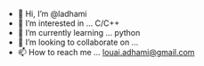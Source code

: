 - 👋 Hi, I’m @ladhami
- 👀 I’m interested in ... C/C++
- 🌱 I’m currently learning ... python
- 💞️ I’m looking to collaborate on ...
- 📫 How to reach me ... louai.adhami@gmail.com

<!---
ladhami/ladhami is a ✨ special ✨ repository because its `README.md` (this file) appears on your GitHub profile.
You can click the Preview link to take a look at your changes.
--->
